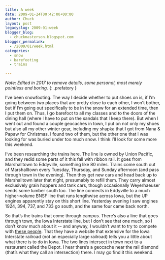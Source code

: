 ```yaml
---
title: A week
date: 2009-01-24T00:42:00+00:00
author: Chuck
layout: post
legacyslug: 2009-01-week
blogger_blog:
  - chuckmasterson.blogspot.com
blogger_permalink:
  - /2009/01/week.html
categories:
  - snow
  - barefooting
  - trains

---
```


*Note: Edited in 2017 to remove details, some personal, most merely
pointless and boring.*
{: .prefatory }

I’ve been snowfooting. The way I decide whether to put shoes
on is, if I’m going between two places that are pretty close to each other, I
won’t bother, but if I’m going out specifically to be in the snow for an
extended time, then I put them on. Thus, I go barefoot to all my classes and to
the doors of the dining hall (where I have to put on the sandals that I keep
there). But when I went out and found a couple geocaches in town, I put on not
only my shoes but also all my other winter gear, including my shapka that I got
from Nana & Papaw for Christmas. I found two of them, but the other one that I
was looking for was buried under too much snow. I think I’ll look for some more
this weekend.  

I’ve been researching the trains here. The line is owned by Union Pacific, and
they redid some parts of it this fall with ribbon rail. It goes from
Marshalltown to Eddyville, something like 80 miles. Trains come south out of
Marshalltown every Tuesday, Thursday, and Sunday afternoon (and pass through
town in the evening). Then they get new cars and head back up to Marshalltown
later that night, presumably to refill them. They carry almost exclusively
grain hoppers and tank cars, though occasionally Weyerhaeuser sends some lumber
south too. The line connects in Eddyville to a much higher-volume BNSF line
that runs lengthwise across Iowa, but the UP engines apparently stay on this
short line. Yesterday evening I saw engines 1924, 394, 737, and 733 go south,
and the same four came back north.  

So that’s the trains that come through campus. There’s also a line that goes
through town, the Iowa Interstate line, but I don’t see that one much, so I
don’t know much about it -- and anyway, I wouldn’t want to try to compete with
[these people](http://www.iaisrailfans.org/). That they have a website that
extensive for the Iowa Interstate railroad (not an especially large railroad)
tells you a little about what there is to do in Iowa. The two lines intersect
in town next to a restaurant called the Depot. I hear there’s a geocache near
the rail diamond (that’s what they call an intersection) there. I may go find
it this weekend.
